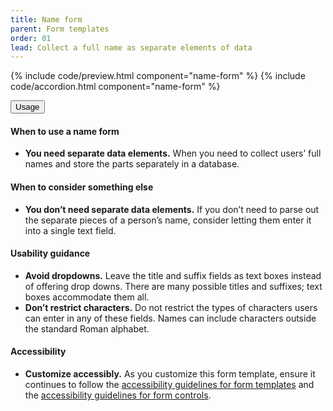 ```yaml
---
title: Name form
parent: Form templates
order: 01
lead: Collect a full name as separate elements of data
---
```


{% include code/preview.html component="name-form" %}
{% include code/accordion.html component="name-form" %}
<div class="usa-accordion usa-accordion--bordered site-accordion-docs">
  <button class="usa-button-unstyled usa-accordion__button"
      aria-expanded="true" aria-controls="name-form-docs">
    Usage
  </button>
  <div id="name-form-docs" aria-hidden="false" class="usa-accordion__content site-component-usage">
    <h4>When to use a name form</h4>
    <ul class="usa-content-list">
      <li><strong>You need separate data elements.</strong> When you need to collect users’ full names and store the parts separately in a database.</li>
    </ul>
    <h4>When to consider something else</h4>
    <ul class="usa-content-list">
      <li><strong>You don’t need separate data elements.</strong> If you don’t need to parse out the separate pieces of a person’s name, consider letting them enter it into a single text field.</li>
    </ul>
    <h4>Usability guidance</h4>
    <ul class="usa-content-list">
      <li><strong>Avoid dropdowns.</strong> Leave the title and suffix fields as text boxes instead of offering drop downs. There are many possible titles and suffixes; text boxes accommodate them all.</li>
      <li><strong>Don’t restrict characters.</strong> Do not restrict the types of characters users can enter in any of these fields. Names can include characters outside the standard Roman alphabet.</li>
    </ul>
    <h4 class="usa-heading">Accessibility</h4>
    <ul class="usa-content-list">
      <li><strong>Customize accessibly.</strong> As you customize this form template, ensure it continues to follow the <a href="{{ site.baseurl }}/form-templates/">accessibility guidelines for form templates</a> and the <a href="{{ site.baseurl }}/form-controls/">accessibility guidelines for form controls</a>.</li>
    </ul>
  </div>
</div>
